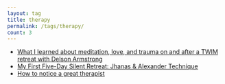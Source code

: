 ```yaml
---
layout: tag
title: therapy
permalink: /tags/therapy/
count: 3
---
```


- [What I learned about meditation, love, and trauma on and after a TWIM retreat with Delson Armstrong](https://kryptokommun.ist/meditation/jhanas/therapy/english/2024/01/01/what-i-learned-about-meditation-love-and-trauma-on-and-after-a-twim-retreat-with-delson-armstrong.html)
- [My First Five-Day Silent Retreat: Jhanas &amp; Alexander Technique](https://kryptokommun.ist/meditation/jhanas/therapy/english/2023/04/20/my-first-five-day-silent-retreat-jhanas-and-alexander-technique.html)
- [How to notice a great therapist](https://kryptokommun.ist/trauma/therapy/english/2023/01/27/how-to-notice-a-great-therapist.html)
